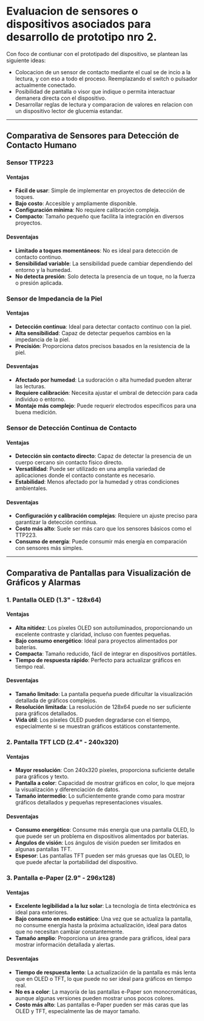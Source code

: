 # Evaluacion de sensores o dispositivos asociados para desarrollo de prototipo nro 2.

Con foco de contiunar con el prototipado del dispositivo, se plantean las siguiente ideas:
- Colocacion de un sensor de contacto mediante el cual se de incio a la lectura, y con eso a todo el proceso. Reemplazando el switch o pulsador actualmente conectado.
- Posibilidad de pantalla o visor que indique o permita interactuar demanera directa con el dispositivo.
- Desarrollar reglas de lectura y comparacion de valores en relacion con un dispositivo lector de glucemia estandar.


---------------------------------------------------

## Comparativa de Sensores para Detección de Contacto Humano

### Sensor TTP223

#### Ventajas
- **Fácil de usar**: Simple de implementar en proyectos de detección de toques.
- **Bajo costo**: Accesible y ampliamente disponible.
- **Configuración mínima**: No requiere calibración compleja.
- **Compacto**: Tamaño pequeño que facilita la integración en diversos proyectos.

#### Desventajas
- **Limitado a toques momentáneos**: No es ideal para detección de contacto continuo.
- **Sensibilidad variable**: La sensibilidad puede cambiar dependiendo del entorno y la humedad.
- **No detecta presión**: Solo detecta la presencia de un toque, no la fuerza o presión aplicada.

### Sensor de Impedancia de la Piel

#### Ventajas
- **Detección continua**: Ideal para detectar contacto continuo con la piel.
- **Alta sensibilidad**: Capaz de detectar pequeños cambios en la impedancia de la piel.
- **Precisión**: Proporciona datos precisos basados en la resistencia de la piel.

#### Desventajas
- **Afectado por humedad**: La sudoración o alta humedad pueden alterar las lecturas.
- **Requiere calibración**: Necesita ajustar el umbral de detección para cada individuo o entorno.
- **Montaje más complejo**: Puede requerir electrodos específicos para una buena medición.

### Sensor de Detección Continua de Contacto

#### Ventajas
- **Detección sin contacto directo**: Capaz de detectar la presencia de un cuerpo cercano sin contacto físico directo.
- **Versatilidad**: Puede ser utilizado en una amplia variedad de aplicaciones donde el contacto constante es necesario.
- **Estabilidad**: Menos afectado por la humedad y otras condiciones ambientales.

#### Desventajas
- **Configuración y calibración complejas**: Requiere un ajuste preciso para garantizar la detección continua.
- **Costo más alto**: Suele ser más caro que los sensores básicos como el TTP223.
- **Consumo de energía**: Puede consumir más energía en comparación con sensores más simples.

---------------------------------------------------

## Comparativa de Pantallas para Visualización de Gráficos y Alarmas

### 1. Pantalla OLED (1.3" - 128x64)

#### Ventajas
- **Alta nitidez**: Los píxeles OLED son autoiluminados, proporcionando un excelente contraste y claridad, incluso con fuentes pequeñas.
- **Bajo consumo energético**: Ideal para proyectos alimentados por baterías.
- **Compacta**: Tamaño reducido, fácil de integrar en dispositivos portátiles.
- **Tiempo de respuesta rápido**: Perfecto para actualizar gráficos en tiempo real.

#### Desventajas
- **Tamaño limitado**: La pantalla pequeña puede dificultar la visualización detallada de gráficos complejos.
- **Resolución limitada**: La resolución de 128x64 puede no ser suficiente para gráficos detallados.
- **Vida útil**: Los píxeles OLED pueden degradarse con el tiempo, especialmente si se muestran gráficos estáticos constantemente.

### 2. Pantalla TFT LCD (2.4" - 240x320)

#### Ventajas
- **Mayor resolución**: Con 240x320 píxeles, proporciona suficiente detalle para gráficos y texto.
- **Pantalla a color**: Capacidad de mostrar gráficos en color, lo que mejora la visualización y diferenciación de datos.
- **Tamaño intermedio**: Lo suficientemente grande como para mostrar gráficos detallados y pequeñas representaciones visuales.

#### Desventajas
- **Consumo energético**: Consume más energía que una pantalla OLED, lo que puede ser un problema en dispositivos alimentados por baterías.
- **Ángulos de visión**: Los ángulos de visión pueden ser limitados en algunas pantallas TFT.
- **Espesor**: Las pantallas TFT pueden ser más gruesas que las OLED, lo que puede afectar la portabilidad del dispositivo.

### 3. Pantalla e-Paper (2.9" - 296x128)

#### Ventajas
- **Excelente legibilidad a la luz solar**: La tecnología de tinta electrónica es ideal para exteriores.
- **Bajo consumo en modo estático**: Una vez que se actualiza la pantalla, no consume energía hasta la próxima actualización, ideal para datos que no necesitan cambiar constantemente.
- **Tamaño amplio**: Proporciona un área grande para gráficos, ideal para mostrar información detallada y alertas.

#### Desventajas
- **Tiempo de respuesta lento**: La actualización de la pantalla es más lenta que en OLED o TFT, lo que puede no ser ideal para gráficos en tiempo real.
- **No es a color**: La mayoría de las pantallas e-Paper son monocromáticas, aunque algunas versiones pueden mostrar unos pocos colores.
- **Costo más alto**: Las pantallas e-Paper pueden ser más caras que las OLED y TFT, especialmente las de mayor tamaño.

